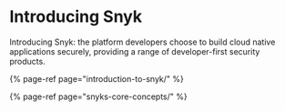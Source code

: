 # Introducing Snyk

Introducing Snyk: the platform developers choose to build cloud native applications securely, providing a range of developer-first security products.

{% page-ref page="introduction-to-snyk/" %}

{% page-ref page="snyks-core-concepts/" %}


